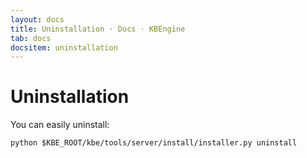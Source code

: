 ```yaml
---
layout: docs
title: Uninstallation · Docs · KBEngine
tab: docs
docsitem: uninstallation
---
```


Uninstallation
==============

You can easily uninstall:

	python $KBE_ROOT/kbe/tools/server/install/installer.py uninstall

